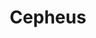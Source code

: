 ---
title: "Cepheus"
hashtag: cepheus
borders:
  - Camelopardalis
  - Cassiopeia
  - Cygnus
  - Draco
  - Lacerta
  - Ursa Minor
layout: hashtag
subdivision-of:
  - northern celestial hemisphere
tags:
  - Constellation
---